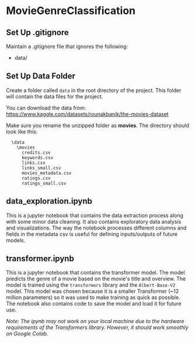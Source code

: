 # MovieGenreClassification

## Set Up .gitignore
Maintain a .gitignore file that ignores the following:
- data/

## Set Up Data Folder
Create a folder called `data` in the root directory of the project. This folder will contain the data files for the project.

You can download the data from: https://www.kaggle.com/datasets/rounakbanik/the-movies-dataset

Make sure you rename the unzipped folder as **movies**. The directory should look like this: 
```
  \data
    \movies
      credits.csv
      keywords.csv
      links.csv
      links_small.csv
      movies_metadata.csv
      ratings.csv
      ratings_small.csv
```


## data_exploration.ipynb
This is a jupyter notebook that contains the data extraction process along with some minor data cleaning. It also contains exploratory data analysis and visualizations. The way the notebook processes different columns and fields in the metadata csv is useful for defining inputs/outputs of future models. 


## transformer.ipynb
This is a jupyter notebook that contains the transformer model. The model predicts the genre of a movie based on the movie's title and overview. The model is trained using the `transformers` library and the `Albert-Base-V2` model. This model was chosen because it is a smaller Transformer (~12 million parameters) so it was used to make training as quick as possible. The notebook also contains code to save the model and load it for future use. 

*Note: The ipynb may not work on your local machine due to the hardware requirements of the Transformers library. However, it should work smoothly on Google Colab.*
